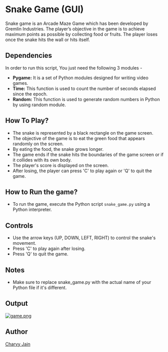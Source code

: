 # Snake Game (GUI)

 Snake game is an Arcade Maze Game which has been developed by Gremlin Industries. The player’s objective in the game is to achieve maximum points as possible by collecting food or fruits. The player loses once the snake hits the wall or hits itself.

## Dependencies

In order to run this script, You just need the following 3 modules -

- **Pygame:** It is a set of Python modules designed for writing video games.
- **Time:** This function is used to count the number of seconds elapsed since the epoch.
- **Random:** This function is used to generate random numbers in Python by using random module. 

## How To Play?

- The snake is represented by a black rectangle on the game screen.
- The objective of the game is to eat the green food that appears randomly on the screen.
- By eating the food, the snake grows longer.
- The game ends if the snake hits the boundaries of the game screen or if it collides with its own body.
- The player's score is displayed on the screen.
- After losing, the player can press 'C' to play again or 'Q' to quit the game.

## How to Run the game?

- To run the game, execute the Python script `snake_game.py` using a Python interpreter.

## Controls

- Use the arrow keys (UP, DOWN, LEFT, RIGHT) to control the snake's movement.
- Press 'C' to play again after losing.
- Press 'Q' to quit the game.

## Notes 

- Make sure to replace snake_game.py with the actual name of your Python file if it's different.

## Output

[![game.png](https://i.postimg.cc/R0548KNy/game.png)](https://postimg.cc/RWRkJ31L)

## Author

[Charvy Jain](https://github.com/CharvyJain)
